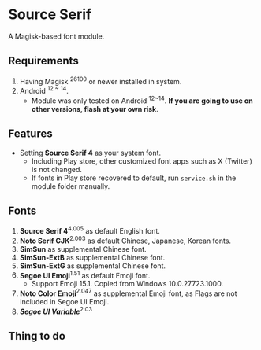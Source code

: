 # Source Serif
A Magisk-based font module.
## Requirements
1. Having Magisk <sup>26100</sup> or newer installed in system.
2. Android <sup>12 ~ 14</sup>.
    * Module was only tested on Android <sup>12~14</sup>. **If you are going to use on other versions, flash at your own risk**.
## Features
* Setting **Source Serif 4** as your system font.
    * Including Play store, other customized font apps such as X (Twitter) is not changed.
    * If fonts in Play store recovered to default, run `service.sh` in the module folder manually.
## Fonts
1. **Source Serif 4**<sup>4.005</sup> as default English font.
2. **Noto Serif CJK**<sup>2.003</sup> as default Chinese, Japanese, Korean fonts.
3. **SimSun** as supplemental Chinese font.
4. **SimSun-ExtB** as supplemental Chinese font.
5. **SimSun-ExtG** as supplemental Chinese font.
6. **Segoe UI Emoji**<sup>1.51</sup> as default Emoji font.
   * Support Emoji 15.1. Copied from Windows 10.0.27723.1000.
7. **Noto Color Emoji**<sup>2.047</sup> as supplemental  Emoji font, as Flags are not included in Segoe UI Emoji.
8. *__Segoe UI Variable__*<sup>2.03</sup>
## Thing to do
